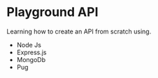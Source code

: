 # Playground API

Learning how to create an API from scratch using.

- Node Js
- Express.js
- MongoDb
- Pug
